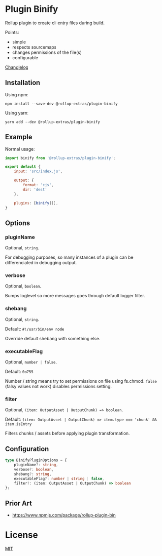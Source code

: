 # Plugin Binify

Rollup plugin to create cli entry files during build.

Points:

- simple
- respects sourcemaps
- changes permissions of the file(s)
- configurable

[Changlelog](./CHANGELOG.md)

## Installation

Using npm:
```
npm install --save-dev @rollup-extras/plugin-binify
```

Using yarn:
```
yarn add --dev @rollup-extras/plugin-binify
```

## Example

Normal usage:

```javascript
import binify from '@rollup-extras/plugin-binify';

export default {
	input: 'src/index.js',

    output: {
        format: 'cjs',
        dir: 'dest'
    },

	plugins: [binify()],
}
```

## Options

### pluginName

Optional, `string`.

For debugging purposes, so many instances of a plugin can be differenciated in debugging output.

### verbose

Optional, `boolean`.

Bumps loglevel so more messages goes through default logger filter.

### shebang

Optional, `string`.

Default: `#!/usr/bin/env node`

Override default shebang with something else.

### executableFlag

Optional, `number | false`.

Default: `0o755`

Number / string means try to set permissions on file using fs.chmod.
`false` (falsy values not work) disables permissions setting.

### filter

Optional, `(item: OutputAsset | OutputChunk) => boolean`.

Default: `(item: OutputAsset | OutputChunk) => item.type === 'chunk' && item.isEntry`

Filters chunks / assets before applying plugin transformation.

## Configuration

```typescript
type BinifyPluginOptions = {
    pluginName?: string,
    verbose?: boolean,
    shebang?: string,
    executableFlag?: number | string | false,
    filter?: (item: OutputAsset | OutputChunk) => boolean
};
```

## Prior Art

- https://www.npmjs.com/package/rollup-plugin-bin

# License

[MIT](./LICENSE)